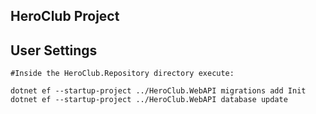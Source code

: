 ## HeroClub Project

## User Settings

```
#Inside the HeroClub.Repository directory execute:

dotnet ef --startup-project ../HeroClub.WebAPI migrations add Init
dotnet ef --startup-project ../HeroClub.WebAPI database update
```
